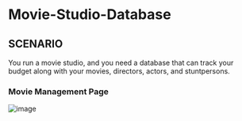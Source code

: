 # Movie-Studio-Database
## SCENARIO
You run a movie studio, and you need a database that can track your budget along with your movies, directors, actors, and stuntpersons.

### Movie Management Page
![image](https://user-images.githubusercontent.com/67284108/171337325-fb1f3d6f-bd98-4dd3-9c07-8a4ea46a67cf.png)

